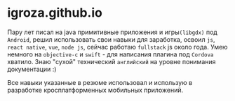 # igroza.github.io

Пару лет писал на java примитивные приложения и игры`(libgdx)` под `Android`, решил использовать свои навыки для заработка,
освоил `js`, `react native`, `vue`, `node js`, сейчас работаю `fullstack` js около года. 
Умею немного на `objective-c` и `swift` - для написания плагина под `Cordova` хватило. Знаю "сухой" технический `английский` на уровне понимания документации :)

Все навыки указанные в резюме использовал и использую в разработке кросплатформенных  мобильных приложений.
